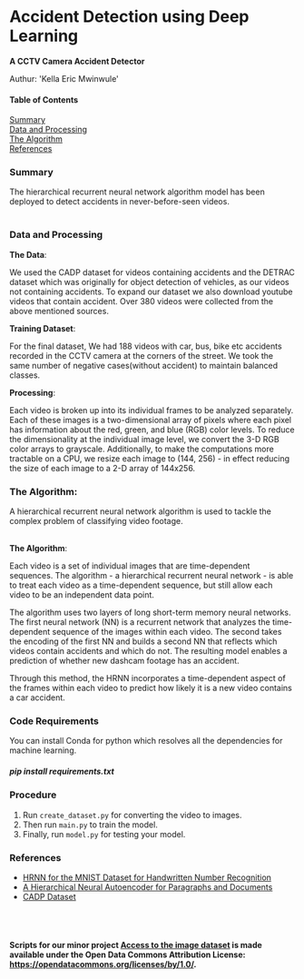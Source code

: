 # Accident Detection using Deep Learning
<b>A CCTV Camera Accident Detector</b>

Authur: 'Kella Eric Mwinwule'
<h4>Table of Contents</h4>

[Summary](#Summary)<br /> 
[Data and Processing](#Data)<br />
[The Algorithm](#Model)<br />
[References](#References)<br />

<a name="Summary"/>
<h3>Summary</h3>

The hierarchical recurrent neural network algorithm  model has been deployed to detect accidents in never-before-seen videos.
<br /><br />

<a name="Data"/>
<h3>Data and Processing</h3>

<b>The Data</b>:

We used the CADP dataset for videos containing accidents and the DETRAC dataset which was originally for object detection of vehicles, as our videos not containing accidents. To expand our dataset we also download youtube videos that contain accident. Over 380 videos were collected from the above mentioned sources.


<b>Training Dataset</b>:

For the final dataset, We had 188 videos with car, bus, bike etc accidents recorded in the CCTV camera at the corners of the street. We took the same number of negative cases(without accident) to maintain balanced classes.


<b>Processing</b>:

Each video is broken up into its individual frames to be analyzed separately. Each of these images is a two-dimensional array of pixels where each pixel has information about the red, green, and blue (RGB) color levels. To reduce the dimensionality at the individual image level, we convert the 3-D RGB color arrays to grayscale. Additionally, to make the computations more tractable on a CPU, we resize each image to (144, 256) - in effect reducing the size of each image to a 2-D array of 144x256.

<a name="Model"/>
<h3>The Algorithm:</h3>

A hierarchical recurrent neural network algorithm is used to tackle the complex problem of classifying video footage.

<br />
<b>The Algorithm</b>:

Each video is a set of individual images that are time-dependent sequences. The algorithm - a hierarchical recurrent neural network - is able to treat each video as a time-dependent sequence, but still allow each video to be an independent data point.

The algorithm uses two layers of long short-term memory neural networks. The first neural network (NN) is a recurrent network that analyzes the time-dependent sequence of the images within each video. The second takes the encoding of the first NN and builds a second NN that reflects which videos contain accidents and which do not. The resulting model enables a prediction of whether new dashcam footage has an accident.

Through this method, the HRNN incorporates a time-dependent aspect of the frames within each video to predict how likely it is a new video contains a car accident.

### Code Requirements
You can install Conda for python which resolves all the dependencies for machine learning.

##### pip install requirements.txt

<h3>Procedure</h3>

1) Run `create_dataset.py` for converting the video to images.
2) Then run `main.py` to train the model.
3) Finally, run `model.py` for testing your model.



<a name="References"/>
<h3>References</h3>

<ul>
<li> <a href="https://github.com/fchollet/keras/blob/master/examples/mnist_hierarchical_rnn.py">HRNN for the MNIST Dataset for Handwritten Number Recognition</a>
<li> <a href="https://arxiv.org/abs/1506.01057">A Hierarchical Neural Autoencoder for Paragraphs and Documents</a>
<li> <a href="https://ankitshah009.github.io/accident_forecasting_traffic_camera">CADP Dataset</a>
</ul>

<br /><br />

#### Scripts for our minor project [Access to the image dataset](https://docs.google.com/forms/d/e/1FAIpQLSfuMMGafmiZ35alIgYkZeyGkR6gHhBURjxJPSe6aB6CWjN1EA/viewform) is made available under the Open Data Commons Attribution License: https://opendatacommons.org/licenses/by/1.0/.
